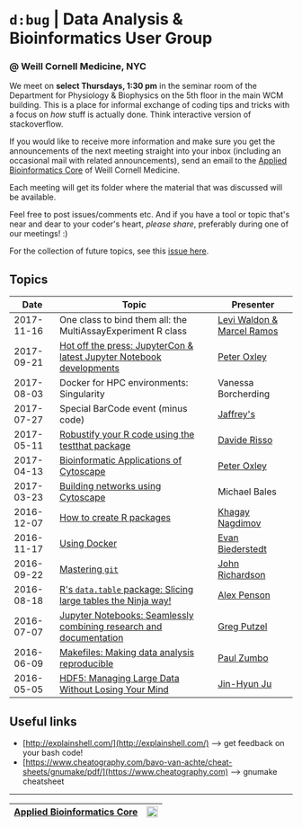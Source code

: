 # `d:bug` | Data Analysis & Bioinformatics User Group 
### @ Weill Cornell Medicine, NYC
We meet on __select Thursdays, 1:30 pm__ in the seminar room of the Department for Physiology & Biophysics on the 5th floor in the main WCM building. 
This is a place for informal exchange of coding tips and tricks with a focus on _how_ stuff is actually done. Think interactive version of stackoverflow.

If you would like to receive more information and make sure you get the announcements of the next meeting straight into your inbox (including an occasional mail with related announcements), send an email to the [Applied Bioinformatics Core](https://abc.med.cornell.edu) of Weill Cornell Medicine.

Each meeting will get its folder where the material that was discussed will be available.

Feel free to post issues/comments etc. And if you have a tool or topic that's near and dear to your coder's heart, _please share_, preferably during one of our meetings! :)

For the collection of future topics, see this [issue here](https://github.com/abcdbug/dbug/issues/1).

## Topics

| Date | Topic | Presenter |
|------|-------|-----------|
| 2017-11-16 | One class to bind them all: the MultiAssayExperiment R class | [Levi Waldon & Marcel Ramos](http://waldronlab.org/)|
| 2017-09-21 | [Hot off the press: JupyterCon & latest Jupyter Notebook developments](https://github.com/abcdbug/dbug/tree/master/JupyterNotebooks_Update) | [Peter Oxley](mailto:pro2004@med.cornell.edu) |
| 2017-08-03 | Docker for HPC environments: Singularity | Vanessa Borcherding |
| 2017-07-27 | Special BarCode event (minus code) | [Jaffrey's](https://www.yelp.com/biz/the-jeffrey-craft-beer-and-bites-new-york) |
| 2017-05-11 | [Robustify your R code using the testthat package](https://github.com/abcdbug/dbug/tree/master/R_testthat) | [Davide Risso](https://drisso.github.io/) |
| 2017-04-13 | [Bioinformatic Applications of Cytoscape](https://github.com/abcdbug/dbug/tree/master/Cytoscape) | [Peter Oxley](mailto:pro2004@med.cornell.edu) |
| 2017-03-23 | [Building networks using Cytoscape](https://github.com/abcdbug/dbug/tree/master/Cytoscape) | Michael Bales |
|2016-12-07 | [How to create R packages](https://github.com/abcdbug/dbug/tree/master/R_Packages)    | [Khagay Nagdimov](mailto:khagay@nyu.edu) |
|2016-11-17 | [Using Docker](https://github.com/abcdbug/dbug/tree/master/Docker) | [Evan Biederstedt](mailto:ebiederstedt@nygenome.org) |
|2016-09-22 | [Mastering `git`](https://github.com/abcdbug/team-up-with-git) | [John Richardson](mailto:john@physbio-tech.net) |
|2016-08-18 | [R's `data.table` package: Slicing large tables the Ninja way!](https://github.com/alexpenson/data.table.examples) | [Alex Penson](https://www.mskcc.org/research-areas/labs/members/alexander-penson) |
|2016-07-07 | [Jupyter Notebooks: Seamlessly combining research and documentation](https://github.com/abcdbug/dbug/tree/master/JupyterNotebooks) | [Greg Putzel](mailto://grp2009@med.cornell.edu)  |
|2016-06-09 | [Makefiles: Making data analysis reproducible](https://github.com/abcdbug/dbug/tree/master/Makefiles) | [Paul Zumbo](https://abc.med.cornell.edu/) |
|2016-05-05 | [HDF5: Managing Large Data Without Losing Your Mind](https://github.com/abcdbug/dbug/tree/master/HDF5-Format) | [Jin-Hyun Ju](http://mezeylab.cb.bscb.cornell.edu/PeopleDetail.aspx?Y=Jinhyun%20Ju) |

## Useful links

* [http://explainshell.com/](http://explainshell.com/) --> get feedback on your bash code!
* [https://www.cheatography.com/bavo-van-achte/cheat-sheets/gnumake/pdf/](https://www.cheatography.com) --> gnumake cheatsheet

----------------------------
| [Applied Bioinformatics Core](https://abc.med.cornell.edu) | <img src="https://raw.githubusercontent.com/abcdbug/dbug/master/WCM_logo.png" alt="WCM" style="height: 20px;"/> |
|---------------|---------------|

